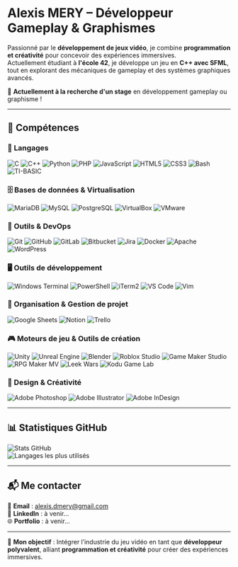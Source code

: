 # Alexis MERY – Développeur Gameplay & Graphismes  

Passionné par le **développement de jeux vidéo**, je combine **programmation et créativité** pour concevoir des expériences immersives.  
Actuellement étudiant à **l'école 42**, je développe un jeu en **C++ avec SFML**, tout en explorant des mécaniques de gameplay et des systèmes graphiques avancés.  

📌 **Actuellement à la recherche d'un stage** en développement gameplay ou graphisme !  

---

## 🚀 Compétences  

### 🔹 Langages  
![C](https://img.shields.io/badge/C-A8B9CC?style=for-the-badge&logo=c&logoColor=white)
![C++](https://img.shields.io/badge/C%2B%2B-00599C?style=for-the-badge&logo=c%2B%2B&logoColor=white)
![Python](https://img.shields.io/badge/Python-3776AB?style=for-the-badge&logo=python&logoColor=white)
![PHP](https://img.shields.io/badge/PHP-777BB4?style=for-the-badge&logo=php&logoColor=white)
![JavaScript](https://img.shields.io/badge/JavaScript-F7DF1E?style=for-the-badge&logo=javascript&logoColor=black)
![HTML5](https://img.shields.io/badge/HTML5-E34F26?style=for-the-badge&logo=html5&logoColor=white)
![CSS3](https://img.shields.io/badge/CSS3-1572B6?style=for-the-badge&logo=css3&logoColor=white)
![Bash](https://img.shields.io/badge/Bash-4EAA25?style=for-the-badge&logo=gnubash&logoColor=white)
![TI-BASIC](https://img.shields.io/badge/TI--BASIC-000000?style=for-the-badge)

### 🗄️ Bases de données & Virtualisation  
![MariaDB](https://img.shields.io/badge/MariaDB-003545?style=for-the-badge&logo=mariadb&logoColor=white)
![MySQL](https://img.shields.io/badge/MySQL-4479A1?style=for-the-badge&logo=mysql&logoColor=white)
![PostgreSQL](https://img.shields.io/badge/PostgreSQL-336791?style=for-the-badge&logo=postgresql&logoColor=white)
![VirtualBox](https://img.shields.io/badge/VirtualBox-183A61?style=for-the-badge&logo=virtualbox&logoColor=white)
![VMware](https://img.shields.io/badge/VMware-607078?style=for-the-badge&logo=vmware&logoColor=white)

### 🔧 Outils & DevOps  
![Git](https://img.shields.io/badge/Git-F05032?style=for-the-badge&logo=git&logoColor=white)
![GitHub](https://img.shields.io/badge/GitHub-181717?style=for-the-badge&logo=github&logoColor=white)
![GitLab](https://img.shields.io/badge/GitLab-FC6D26?style=for-the-badge&logo=gitlab&logoColor=white)
![Bitbucket](https://img.shields.io/badge/Bitbucket-0052CC?style=for-the-badge&logo=bitbucket&logoColor=white)
![Jira](https://img.shields.io/badge/Jira-0052CC?style=for-the-badge&logo=jira&logoColor=white)
![Docker](https://img.shields.io/badge/Docker-2496ED?style=for-the-badge&logo=docker&logoColor=white)
![Apache](https://img.shields.io/badge/Apache-D22128?style=for-the-badge&logo=apache&logoColor=white)
![WordPress](https://img.shields.io/badge/WordPress-21759B?style=for-the-badge&logo=wordpress&logoColor=white)

### 🖥️ Outils de développement  
![Windows Terminal](https://img.shields.io/badge/Windows%20Terminal-4D4D4D?style=for-the-badge&logo=windowsterminal&logoColor=white)
![PowerShell](https://img.shields.io/badge/PowerShell-5391FE?style=for-the-badge&logo=powershell&logoColor=white)
![iTerm2](https://img.shields.io/badge/iTerm2-000000?style=for-the-badge&logo=iterm2&logoColor=white)
![VS Code](https://img.shields.io/badge/VS%20Code-007ACC?style=for-the-badge&logo=visualstudiocode&logoColor=white)
![Vim](https://img.shields.io/badge/Vim-019733?style=for-the-badge&logo=vim&logoColor=white)

### 📑 Organisation & Gestion de projet  
![Google Sheets](https://img.shields.io/badge/Google%20Sheets-34A853?style=for-the-badge&logo=googlesheets&logoColor=white)
![Notion](https://img.shields.io/badge/Notion-000000?style=for-the-badge&logo=notion&logoColor=white)
![Trello](https://img.shields.io/badge/Trello-0052CC?style=for-the-badge&logo=trello&logoColor=white)

### 🎮 Moteurs de jeu & Outils de création
![Unity](https://img.shields.io/badge/Unity-100000?style=for-the-badge&logo=unity&logoColor=white)
![Unreal Engine](https://img.shields.io/badge/Unreal%20Engine-0E1128?style=for-the-badge&logo=unrealengine&logoColor=white)
![Blender](https://img.shields.io/badge/Blender-F5792A?style=for-the-badge&logo=blender&logoColor=white)
![Roblox Studio](https://img.shields.io/badge/Roblox%20Studio-000000?style=for-the-badge&logo=roblox&logoColor=white)
![Game Maker Studio](https://img.shields.io/badge/Game%20Maker%20Studio-68B587?style=for-the-badge)
![RPG Maker MV](https://img.shields.io/badge/RPG%20Maker%20MV-FF0000?style=for-the-badge)
![Leek Wars](https://img.shields.io/badge/Leek%20Wars-008000?style=for-the-badge)
![Kodu Game Lab](https://img.shields.io/badge/Kodu%20Game%20Lab-00A4C7?style=for-the-badge)

### 🎨 Design & Créativité
![Adobe Photoshop](https://img.shields.io/badge/Photoshop-31A8FF?style=for-the-badge&logo=adobephotoshop&logoColor=white)
![Adobe Illustrator](https://img.shields.io/badge/Illustrator-FF9A00?style=for-the-badge&logo=adobeillustrator&logoColor=white)
![Adobe InDesign](https://img.shields.io/badge/InDesign-FF3366?style=for-the-badge&logo=adobeindesign&logoColor=white)

---

## 📊 Statistiques GitHub  

![Stats GitHub](https://github-readme-stats.vercel.app/api?username=Kiores23&show_icons=true&theme=radical)  
![Langages les plus utilisés](https://github-readme-stats.vercel.app/api/top-langs/?username=Kiores23&layout=compact&theme=radical)

---

## 📬 Me contacter  
📧 **Email** : alexis.dmery@gmail.com   
💼 **LinkedIn** : à venir...  
🌐 **Portfolio** : à venir...  

---

🎯 **Mon objectif** : Intégrer l’industrie du jeu vidéo en tant que **développeur polyvalent**, alliant **programmation et créativité** pour créer des expériences immersives.  
